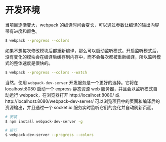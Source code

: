 # 开发环境

当项目逐渐变大，webpack 的编译时间会变长，可以通过参数让编译的输出内容带有进度和颜色。

```bash
$ webpack --progress --colors
```

如果不想每次修改模块后都重新编译，那么可以启动监听模式。开启监听模式后，没有变化的模块会在编译后缓存到内存中，而不会每次都被重新编译，所以监听模式的整体速度是很快的。

```bash
$ webpack --progress --colors --watch
```

当然，使用 `webpack-dev-server` 开发服务是一个更好的选择。它将在 localhost:8080 启动一个 express 静态资源 web 服务器，并且会以监听模式自动运行 webpack，在浏览器打开 http://localhost:8080/ 或 http://localhost:8080/webpack-dev-server/ 可以浏览项目中的页面和编译后的资源输出，并且通过一个 socket.io 服务实时监听它们的变化并自动刷新页面。

```bash
# 安装
$ npm install webpack-dev-server -g

# 运行
$ webpack-dev-server --progress --colors
```